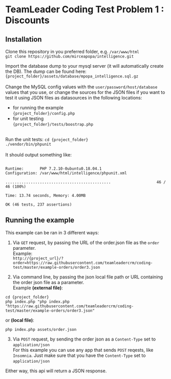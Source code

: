 # TeamLeader Coding Test Problem 1 : Discounts

## Installation
Clone this repository in you preferred folder, e.g. `/var/www/html`<br>
`git clone https://github.com/mirceapopa/intelligence.git`<br>

Import the database dump to your mysql server (it will automatically create the DB). The dump can be found here:<br>
`{project_folder}/assets/database/mpopa_intelligence.sql.gz`
<br><br>
Change the MySQL config values with the `user/password/host/database` values that you use, or change the sources for the JSON files if you want to test it using JSON files as datasources in the following locations:<br>
- for running the example<br>
`{project_folder}/config.php`<br>
- for unit testing <br>
`{project_folder}/tests/boostrap.php`<br><br>

Run the unit tests:
`cd {project_folder}`<br>
`./vendor/bin/phpunit`<br><br>
It should output something like:<br>
```PHPUnit 7.5.2 by Sebastian Bergmann and contributors.

Runtime:       PHP 7.2.10-0ubuntu0.18.04.1
Configuration: /var/www/html/intelligence/phpunit.xml

..............................................                    46 / 46 (100%)

Time: 13.74 seconds, Memory: 4.00MB

OK (46 tests, 237 assertions)
```
## Running the example
This example can be ran in 3 different ways:
1. Via `GET` request, by passing the URL of the order.json file as the `order` parameter.<br>
Example: <br>
```http://{project_url}/?order=https://raw.githubusercontent.com/teamleadercrm/coding-test/master/example-orders/order3.json```

2. Via command line, by passing the json local file path or URL containing the order json file as a parameter.<br>
Example **(external file)**:
```
cd {project_folder}
php index.php "php index.php "https://raw.githubusercontent.com/teamleadercrm/coding-test/master/example-orders/order3.json"
```
or **(local file)**:
```cd {project_folder}
php index.php assets/order.json
```

3. Via `POST` request, by sending the order json as a `Content-Type` set to `application/json`<br>
For this example you can use any app that sends `POST` reqests, like `Insomnia`. Just make sure that you have the `Content-Type` set to `application/json`

Either way, this api will return a JSON response.
